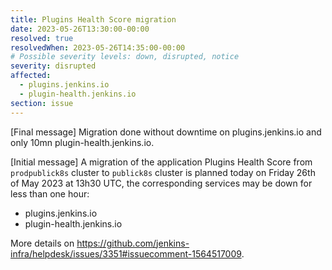 ```yaml
---
title: Plugins Health Score migration
date: 2023-05-26T13:30:00-00:00
resolved: true
resolvedWhen: 2023-05-26T14:35:00-00:00
# Possible severity levels: down, disrupted, notice
severity: disrupted
affected:
  - plugins.jenkins.io
  - plugin-health.jenkins.io
section: issue
---
```


[Final message]
Migration done without downtime on plugins.jenkins.io and only 10mn plugin-health.jenkins.io.

[Initial message]
A migration of the application Plugins Health Score from `prodpublick8s` cluster to `publick8s` cluster is planned today on Friday 26th of May 2023 at 13h30 UTC, the corresponding services may be down for less than one hour:

- plugins.jenkins.io
- plugin-health.jenkins.io


More details on <https://github.com/jenkins-infra/helpdesk/issues/3351#issuecomment-1564517009>.

